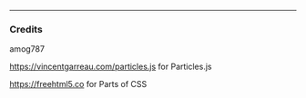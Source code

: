 ---
### Credits

amog787

https://vincentgarreau.com/particles.js for Particles.js

https://freehtml5.co for Parts of CSS
